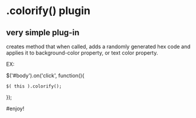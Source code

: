 # .colorify() plugin

## very simple plug-in

creates method that when called, adds a randomly generated hex code and applies it to background-color property, or text color property.


EX:

$('#body').on('click', function(){
	
	$( this ).colorify(); 
	
	
});


#enjoy!
